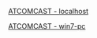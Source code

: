 [ATCOMCAST - localhost](http://localhost/doc/files/Engineering/ENVIRONMENT/WINDOWS_BATCH/github_commands/ATCOMCAST/open-command-prompt-here.html#)

[ATCOMCAST - win7-pc](http://win7-pc/doc/files/Engineering/ENVIRONMENT/WINDOWS_BATCH/github_commands/ATCOMCAST/open-command-prompt-here.html#)